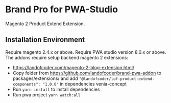 # Brand Pro for PWA-Studio

Magento 2 Product Extend Extension.

## Installation Environment
Require magento 2.4.x or above.
Require PWA studio version 8.0.x or above.
The addons require setup backend magento 2 extensions:
- https://landofcoder.com/magento-2-blog-extension.html/
- Copy folder from https://github.com/landofcoder/brand-pwa-addon to packages/extensions/
and add ```"@landofcoder/lof-product-extend-components": "1.0.0"``` in dependencies venia-concept
- Run ```yarn install``` to install dependencies
- Run pwa project ```yarn watch:all```
